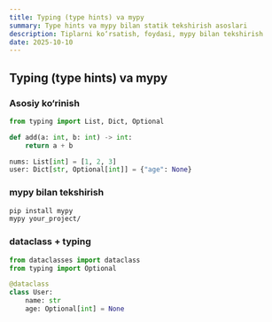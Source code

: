 ```yaml
---
title: Typing (type hints) va mypy
summary: Type hints va mypy bilan statik tekshirish asoslari
description: Tiplarni ko‘rsatish, foydasi, mypy bilan tekshirish
date: 2025-10-10
---
```


## Typing (type hints) va mypy

<div class="my-md-content">

<h3 class="my-section-tag">Asosiy ko‘rinish</h3>

```python
from typing import List, Dict, Optional

def add(a: int, b: int) -> int:
    return a + b

nums: List[int] = [1, 2, 3]
user: Dict[str, Optional[int]] = {"age": None}
```

<h3 class="my-section-tag">mypy bilan tekshirish</h3>

```bat
pip install mypy
mypy your_project/
```

<h3 class="my-section-tag">dataclass + typing</h3>

```python
from dataclasses import dataclass
from typing import Optional

@dataclass
class User:
    name: str
    age: Optional[int] = None
```

</div>
